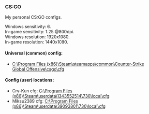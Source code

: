 ### CS:GO

My personal CS:GO configs.

Windows sensitivity: 6. <br />
In-game sensitivity: 1.25 @800dpi. <br />
Windows resolution: 1920x1080. <br />
In-game resolution: 1440x1080. 

#### Universal (common) config:
- [C:\Program Files (x86)\Steam\steamapps\common\Counter-Strike Global Offensive\csgo\cfg](https://github.com/Miksu2389/CSGO-cfg/tree/main/SteamLibrary/Counter-Strike%20Global%20Offensive/common)

#### Config (user) locations:
- Cry-Kun cfg: [C:\Program Files (x86)\Steam\userdata\1343552514\730\local\cfg](https://github.com/Miksu2389/CSGO-cfg/tree/main/SteamLibrary/Counter-Strike%20Global%20Offensive/userdata/1343552514/730/local/cfg) <br />
- Miksu2389 cfg: [C:\Program Files (x86)\Steam\userdata\39093801\730\local\cfg](https://github.com/Miksu2389/CSGO-cfg/tree/main/SteamLibrary/Counter-Strike%20Global%20Offensive/userdata/39093801/730/local/cfg)
